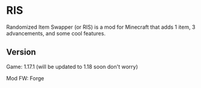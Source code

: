 # RIS
Randomized Item Swapper (or RIS) is a mod for Minecraft that adds 1 item, 3 advancements, and some cool features.


## Version

Game: 1.17.1 (will be updated to 1.18 soon don't worry)

Mod FW: Forge
